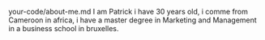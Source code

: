 your-code/about-me.md
I am Patrick i have 30 years old, i comme from Cameroon in africa, i have a master degree in Marketing and Management in a business school in bruxelles.